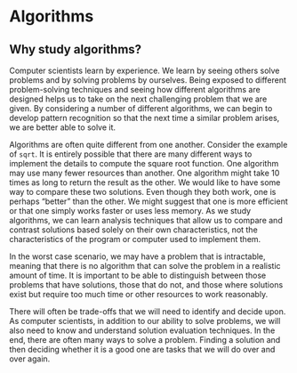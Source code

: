 # Algorithms

## **Why study algorithms?**

Computer scientists learn by experience. We learn by seeing others solve problems and by solving problems by ourselves. Being exposed to different problem-solving techniques and seeing how different algorithms are designed helps us to take on the next challenging problem that we are given. By considering a number of different algorithms, we can begin to develop pattern recognition so that the next time a similar problem arises, we are better able to solve it.

Algorithms are often quite different from one another. Consider the example of `sqrt`. It is entirely possible that there are many different ways to implement the details to compute the square root function. One algorithm may use many fewer resources than another. One algorithm might take 10 times as long to return the result as the other. We would like to have some way to compare these two solutions. Even though they both work, one is perhaps “better” than the other. We might suggest that one is more efficient or that one simply works faster or uses less memory. As we study algorithms, we can learn analysis techniques that allow us to compare and contrast solutions based solely on their own characteristics, not the characteristics of the program or computer used to implement them.

In the worst case scenario, we may have a problem that is intractable, meaning that there is no algorithm that can solve the problem in a realistic amount of time. It is important to be able to distinguish between those problems that have solutions, those that do not, and those where solutions exist but require too much time or other resources to work reasonably.

There will often be trade-offs that we will need to identify and decide upon. As computer scientists, in addition to our ability to solve problems, we will also need to know and understand solution evaluation techniques. In the end, there are often many ways to solve a problem. Finding a solution and then deciding whether it is a good one are tasks that we will do over and over again.